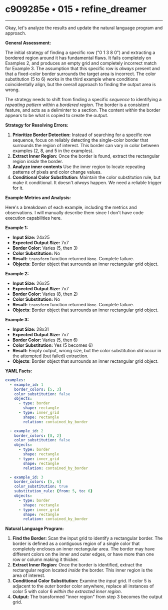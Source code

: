 # c909285e • 015 • refine_dreamer

---
Okay, let's analyze the results and update the natural language program and approach.

**General Assessment:**

The initial strategy of finding a specific row ("0 1 3 8 0") and extracting a bordered region around it has fundamental flaws. It fails completely on Examples 2, and produces an empty grid and completely incorrect match for Example 3. The assumption that this specific row is *always* present and that a fixed-color border surrounds the target area is incorrect. The color substitution (5 to 6) works in the third example where conditions coincidentally align, but the overall approach to finding the output area is wrong.

The strategy needs to shift from finding a specific *sequence* to identifying a *repeating pattern* within a *bordered region*. The border is a consistent feature, and acts as a deliminter to a section. The content *within* the border appears to be what is copied to create the output.

**Strategy for Resolving Errors:**

1.  **Prioritize Border Detection:** Instead of searching for a specific row sequence, focus on reliably detecting the single-color border that surrounds the region of interest. This border can vary in color between examples (2, 8, and 5 in the examples).
2.  **Extract Inner Region:** Once the border is found, extract the rectangular region *inside* the border.
3. **Analyze inner contents** Use the inner region to locate repeating patterns of pixels and color change values.
4.  **Conditional Color Substitution:**  Maintain the color substitution rule, but make it conditional.  It doesn't *always* happen. We need a reliable trigger for it.

**Example Metrics and Analysis:**

Here's a breakdown of each example, including the metrics and observations. I will manually describe them since I don't have code execution capabilities here.

**Example 1:**

*   **Input Size:** 24x25
*   **Expected Output Size:** 7x7
*   **Border Color:** Varies (5, then 3)
*   **Color Substitution:** No
*   **Result:** `transform` function returned `None`. Complete failure.
* **Objects**: Border object that surrounds an inner rectangular grid object.

**Example 2:**

*   **Input Size:** 26x25
*   **Expected Output Size:** 7x7
*   **Border Color:** Varies (8, then 2)
*   **Color Substitution:** No
*   **Result:** `transform` function returned `None`. Complete failure.
* **Objects**: Border object that surrounds an inner rectangular grid object.

**Example 3:**

*   **Input Size:** 28x31
*   **Expected Output Size:** 7x7
*   **Border Color:** Varies (5, then 6)
*   **Color Substitution:** Yes (5 becomes 6)
*   **Result:** Empty output, wrong size, but the color substitution *did* occur in the attempted (but failed) extraction.
* **Objects**: Border object that surrounds an inner rectangular grid object.

**YAML Facts:**

```yaml
examples:
  - example_id: 1
    border_colors: [5, 3]
    color_substitution: false
    objects:
      - type: border
        shape: rectangle
      - type: inner_grid
        shape: rectangle
        relation: contained_by_border

  - example_id: 2
    border_colors: [8, 2]
    color_substitution: false
    objects:
      - type: border
        shape: rectangle
      - type: inner_grid
        shape: rectangle
        relation: contained_by_border

  - example_id: 3
    border_colors: [5, 6]
    color_substitution: true
    substitution_rule: {from: 5, to: 6}
    objects:
      - type: border
        shape: rectangle
      - type: inner_grid
        shape: rectangle
        relation: contained_by_border

```

**Natural Language Program:**

1.  **Find the Border:** Scan the input grid to identify a rectangular border. The border is defined as a contiguous region of a single color that completely encloses an inner rectangular area. The border may have different colors on the inner and outer edges, or have more than one row or column making it thicker.
2.  **Extract Inner Region:** Once the border is identified, extract the rectangular region located *inside* the border. This inner region is the area of interest.
3.  **Conditional Color Substitution:** Examine the *input* grid. If color 5 is adjacent to the *outer* border color anywhere, replace all instances of color 5 with color 6 *within the extracted inner region*.
4. **Output:** The transformed "inner region" from step 3 becomes the output grid.

